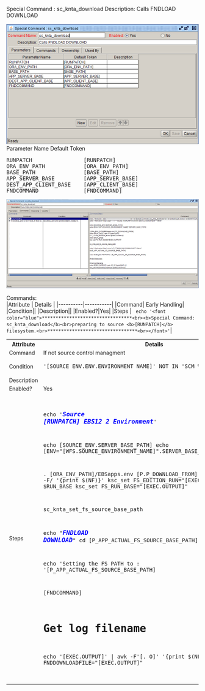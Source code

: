 
Special Command : sc_knta_download 
Description: Calls FNDLOAD DOWNLOAD
  
<img src="./sc_knta_download_parameters.PNG" width=800/>
Parameter Name    Default Token
<pre>
RUNPATCH                [RUNPATCH]
ORA_ENV_PATH            [ORA_ENV_PATH]
BASE_PATH               [BASE_PATH]
APP_SERVER_BASE         [APP_SERVER_BASE]
DEST_APP_CLIENT_BASE    [APP_CLIENT_BASE]
FNDCOMMAND              [FNDCOMMAND]
</pre>

<img src="./sc_knta_download_commands.PNG" width=800/>

Commands:<BR>
|Attribute |   Details | 
|----------|-----------|
|Command| Early Handling|
|Condition||
|Description||
|Enabled?|Yes|
|Steps  | ``` echo '<font color="blue">*********************************<br><b>Special Command: sc_knta_download</b><br>preparing to source <b>[RUNPATCH]</b> filesystem.<br>*********************************<br></font>'```|

<table>
<tr>
<th>
Attribute
</th> 
<th>
Details
</th>
 </tr>
 <tr><td>Command</td><td> If not source control managment</td></tr>
</tr>
 <tr><td>Condition</td><td><pre>'[SOURCE_ENV.ENV.ENVIRONMENT_NAME]' NOT IN 'SCM_%'</pre></td></tr>
<tr><td>Description</td><td></td></tr>
<tr><td>Enabled?</td><td>Yes</td></tr>
<tr><td>Steps</td><td>
<pre>

echo '<font color="blue" size="+1">***Source <b>[RUNPATCH]</b> EBS12 2 Environment***</font>'

echo [SOURCE_ENV.SERVER_BASE_PATH]
echo [ENV="[WFS.SOURCE_ENVIRONMENT_NAME]".SERVER_BASE_PATH]

. [ORA_ENV_PATH]/EBSapps.env [P.P_DOWNLOAD_FROM]
echo $RUN_BASE | awk -F/ '{print $(NF)}'
ksc_set FS_EDITION_RUN="[EXEC.OUTPUT]"
echo $RUN_BASE
ksc_set FS_RUN_BASE="[EXEC.OUTPUT]"

sc_knta_set_fs_source_base_path

echo "<font color="blue" size="+1">***FNDLOAD DOWNLOAD***</font>"
cd [P_APP_ACTUAL_FS_SOURCE_BASE_PATH]

echo 'Setting the FS PATH to : '[P_APP_ACTUAL_FS_SOURCE_BASE_PATH]

[FNDCOMMAND]

# Get log filename
echo '[EXEC.OUTPUT]' | awk -F'[. O]' '{print $(NF-1)}'
ksc_set FNDDOWNLOADFILE="[EXEC.OUTPUT]"

</pre>
</td></tr>

